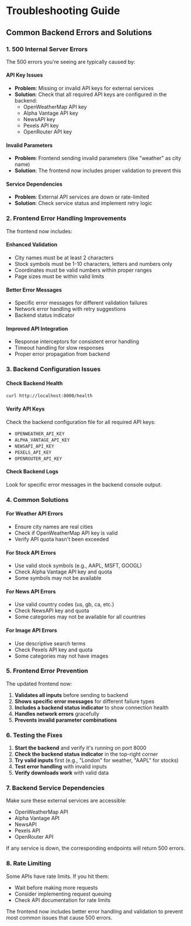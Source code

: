 # Troubleshooting Guide

## Common Backend Errors and Solutions

### 1. 500 Internal Server Errors

The 500 errors you're seeing are typically caused by:

#### **API Key Issues**
- **Problem**: Missing or invalid API keys for external services
- **Solution**: Check that all required API keys are configured in the backend:
  - OpenWeatherMap API key
  - Alpha Vantage API key  
  - NewsAPI key
  - Pexels API key
  - OpenRouter API key

#### **Invalid Parameters**
- **Problem**: Frontend sending invalid parameters (like "weather" as city name)
- **Solution**: The frontend now includes proper validation to prevent this

#### **Service Dependencies**
- **Problem**: External API services are down or rate-limited
- **Solution**: Check service status and implement retry logic

### 2. Frontend Error Handling Improvements

The frontend now includes:

#### **Enhanced Validation**
- City names must be at least 2 characters
- Stock symbols must be 1-10 characters, letters and numbers only
- Coordinates must be valid numbers within proper ranges
- Page sizes must be within valid limits

#### **Better Error Messages**
- Specific error messages for different validation failures
- Network error handling with retry suggestions
- Backend status indicator

#### **Improved API Integration**
- Response interceptors for consistent error handling
- Timeout handling for slow responses
- Proper error propagation from backend

### 3. Backend Configuration Issues

#### **Check Backend Health**
```bash
curl http://localhost:8000/health
```

#### **Verify API Keys**
Check the backend configuration file for all required API keys:
- `OPENWEATHER_API_KEY`
- `ALPHA_VANTAGE_API_KEY`
- `NEWSAPI_API_KEY`
- `PEXELS_API_KEY`
- `OPENROUTER_API_KEY`

#### **Check Backend Logs**
Look for specific error messages in the backend console output.

### 4. Common Solutions

#### **For Weather API Errors**
- Ensure city names are real cities
- Check if OpenWeatherMap API key is valid
- Verify API quota hasn't been exceeded

#### **For Stock API Errors**
- Use valid stock symbols (e.g., AAPL, MSFT, GOOGL)
- Check Alpha Vantage API key and quota
- Some symbols may not be available

#### **For News API Errors**
- Use valid country codes (us, gb, ca, etc.)
- Check NewsAPI key and quota
- Some categories may not be available for all countries

#### **For Image API Errors**
- Use descriptive search terms
- Check Pexels API key and quota
- Some categories may not have images

### 5. Frontend Error Prevention

The updated frontend now:

1. **Validates all inputs** before sending to backend
2. **Shows specific error messages** for different failure types
3. **Includes a backend status indicator** to show connection health
4. **Handles network errors** gracefully
5. **Prevents invalid parameter combinations**

### 6. Testing the Fixes

1. **Start the backend** and verify it's running on port 8000
2. **Check the backend status indicator** in the top-right corner
3. **Try valid inputs** first (e.g., "London" for weather, "AAPL" for stocks)
4. **Test error handling** with invalid inputs
5. **Verify downloads work** with valid data

### 7. Backend Service Dependencies

Make sure these external services are accessible:
- OpenWeatherMap API
- Alpha Vantage API
- NewsAPI
- Pexels API
- OpenRouter API

If any service is down, the corresponding endpoints will return 500 errors.

### 8. Rate Limiting

Some APIs have rate limits. If you hit them:
- Wait before making more requests
- Consider implementing request queuing
- Check API documentation for rate limits

The frontend now includes better error handling and validation to prevent most common issues that cause 500 errors.
